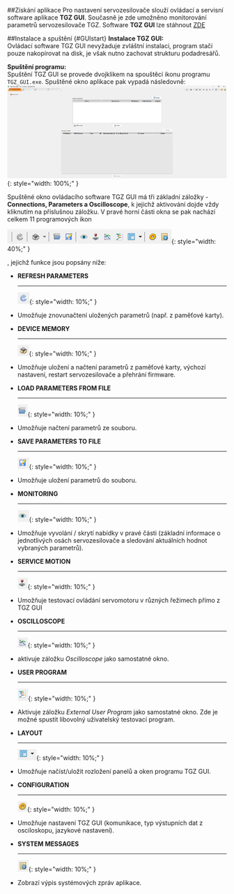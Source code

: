##Získání aplikace
Pro nastavení servozesilovače slouží ovládací a servisní software aplikace **TGZ GUI**.
Současně je zde umožněno monitorování parametrů servozesilovače TGZ.
Software **TGZ GUI** lze stáhnout [ZDE](https://www.tgdrives.cz/fileadmin/user_upload/download-TGZ/TGZ_GUI.zip)

##Instalace a spuštění {#GUIstart}
**Instalace TGZ GUI:**   
Ovládací software TGZ GUI nevyžaduje zvláštní instalaci, program stačí pouze nakopírovat na disk, je však nutno zachovat strukturu podadresářů.   

**Spuštění programu:**   
Spuštění TGZ GUI se provede dvojklikem na spouštěcí ikonu programu `TGZ_GUI.exe`. Spuštěné okno aplikace pak vypadá následovně:
![TGZ GUI welcome page](../img/GUIconnect.png){: style="width: 100%;" }

Spuštěné okno ovládacího software TGZ GUI má tři základní záložky - **Connections, Parameters a Oscilloscope**, k jejichž aktivování dojde vždy kliknutím na příslušnou záložku.
V pravé horní části okna se pak nachází celkem 11 programových ikon   

![All Icons](../../../../../source/img/icoAll.png){: style="width: 40%;" }

, jejichž funkce jsou popsány níže:

<div class="grid cards" markdown>

-   **REFRESH PARAMETERS**

    ---
    ![Icon Refresh](../../../../../source/img/icoRefresh.png){: style="width: 10%;" }

-	Umožňuje znovunačtení uložených parametrů (např. z paměťové karty).

-   **DEVICE MEMORY**

    ---
    ![Icon Memory](../../../../../source/img/icoMemory.png){: style="width: 10%;" }

-    Umožňuje uložení a načtení parametrů z paměťové karty, výchozí nastavení, restart servozesilovače a přehrání firmware.

-   **LOAD PARAMETERS FROM FILE**

    ---
    ![Icon Load](../../../../../source/img/icoLoad.png){: style="width: 10%;" }

-	Umožňuje načtení parametrů ze souboru.

-   **SAVE PARAMETERS TO FILE**

    ---
    ![Icon Save](../../../../../source/img/icoSave.png){: style="width: 10%;" }

-	Umožňuje uložení parametrů do souboru.

-   **MONITORING**

    ---
    ![Icon Monitoring](../../../../../source/img/icoMonitoring.png){: style="width: 10%;" }

-	Umožňuje vyvolání / skrytí nabídky v pravé části (základní informace o jednotlivých osách servozesilovače a sledování aktuálních hodnot vybraných parametrů).

-   **SERVICE MOTION**

    ---
    ![Icon Service Motion](../../../../../source/img/icoServiceMotion.png){: style="width: 10%;" }

-	Umožňuje testovací ovládání servomotoru v různých řežimech přímo z TGZ GUI

-   **OSCILLOSCOPE**

    ---
    ![Icon Oscilloscope](../../../../../source/img/icoScope.png){: style="width: 10%;" }

-	aktivuje záložku *Oscilloscope* jako samostatné okno.

-   **USER PROGRAM**

    ---
    ![Icon External User Program](../../../../../source/img/icoExtProg.png){: style="width: 10%;" }

-	Aktivuje záložku *External User Program* jako samostatné okno. Zde je možné spustit libovolný uživatelský testovací program.

-   **LAYOUT**

    ---
    ![Icon Layout](../../../../../source/img/icoLayout.png){: style="width: 10%;" }

-	Umožňuje načíst/uložit rozložení panelů a oken programu TGZ GUI.

-   **CONFIGURATION**

    ---
    ![Icon Configuration](../../../../../source/img/icoConfig.png){: style="width: 10%;" }

-	Umožňuje nastavení TGZ GUI (komunikace, typ výstupních dat z osciloskopu, jazykové nastavení).

-   **SYSTEM MESSAGES**

    ---
    ![Icon Messages](../../../../../source/img/icoMessages.png){: style="width: 10%;" }

-	Zobrazí výpis systémových zpráv aplikace.

</div>